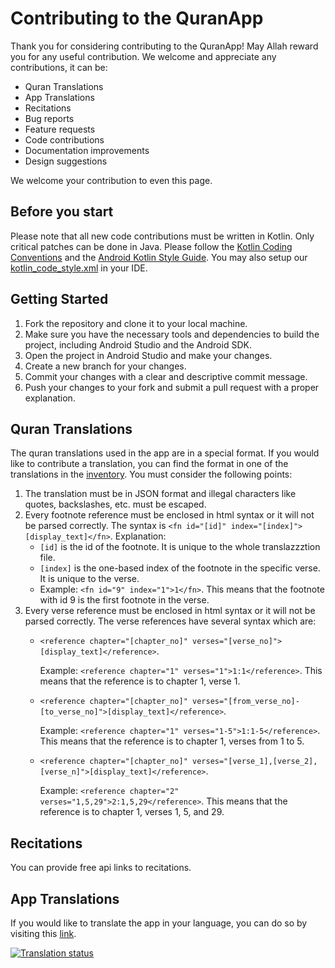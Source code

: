# Contributing to the QuranApp

Thank you for considering contributing to the QuranApp! May Allah reward you for any useful contribution. We welcome and appreciate any contributions, it can be:

- Quran Translations
- App Translations
- Recitations
- Bug reports
- Feature requests
- Code contributions
- Documentation improvements
- Design suggestions

We welcome your contribution to even this page.

## Before you start
Please note that all new code contributions must be written in Kotlin. Only critical patches can be done in Java. Please follow the [Kotlin Coding Conventions](https://kotlinlang.org/docs/reference/coding-conventions.html) and the [Android Kotlin Style Guide](https://developer.android.com/kotlin/style-guide). You may also setup our [kotlin_code_style.xml](https://github.com/AlfaazPlus/QuranApp/blob/master/kotlin_code_style.xml) in your IDE.

## Getting Started
1. Fork the repository and clone it to your local machine. 
2. Make sure you have the necessary tools and dependencies to build the project, including Android Studio and the Android SDK. 
3. Open the project in Android Studio and make your changes.
4. Create a new branch for your changes. 
5. Commit your changes with a clear and descriptive commit message. 
6. Push your changes to your fork and submit a pull request with a proper explanation.

## Quran Translations
The quran translations used in the app are in a special format. If you would like to contribute a translation, you can find the format in one of the translations in the [inventory](https://github.com/faisalcodes/QuranApp/tree/master/inventory/translations). You must consider the following points:
1. The translation must be in JSON format and illegal characters like quotes, backslashes, etc. must be escaped.
2. Every footnote reference must be enclosed in html syntax or it will not be parsed correctly. The syntax is `<fn id="[id]" index="[index]">[display_text]</fn>`. Explanation:
    - `[id]` is the id of the footnote. It is unique to the whole translazzztion file.
    - `[index]` is the one-based index of the footnote in the specific verse. It is unique to the verse.
    - Example: `<fn id="9" index="1">1</fn>`. This means that the footnote with id 9 is the first footnote in the verse.
3. Every verse reference must be enclosed in html syntax or it will not be parsed correctly. The verse references have several syntax which are:
    - `<reference chapter="[chapter_no]" verses="[verse_no]">[display_text]</reference>`.
    
       Example: `<reference chapter="1" verses="1">1:1</reference>`. This means that the reference is to chapter 1, verse 1.
   
    - `<reference chapter="[chapter_no]" verses="[from_verse_no]-[to_verse_no]">[display_text]</reference>`.
    
       Example: `<reference chapter="1" verses="1-5">1:1-5</reference>`. This means that the reference is to chapter 1, verses from 1 to 5.
    - `<reference chapter="[chapter_no]" verses="[verse_1],[verse_2],[verse_n]">[display_text]</reference>`.
    
       Example: `<reference chapter="2" verses="1,5,29">2:1,5,29</reference>`. This means that the reference is to chapter 1, verses 1, 5, and 29.

## Recitations
You can provide free api links to recitations.

## App Translations
If you would like to translate the app in your language, you can do so by visiting this [link](https://hosted.weblate.org/engage/AlfaazPlus/).

<a href="https://hosted.weblate.org/engage/AlfaazPlus/">
<img src="https://hosted.weblate.org/widgets/AlfaazPlus/-/QuranApp/287x66-black.png" alt="Translation status" />
</a>
